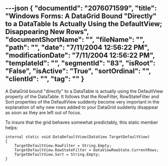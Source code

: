 ---json
{
  "documentId": "2076071599",
  "title": "Windows Forms: A DataGrid Bound &quot;Directly&quot; to a DataTable Is Actually Using the DefaultView; Disappearing New Rows",
  "documentShortName": "",
  "fileName": "",
  "path": "",
  "date": "7/11/2004 12:56:22 PM",
  "modificationDate": "7/11/2004 12:56:22 PM",
  "templateId": "",
  "segmentId": "83",
  "isRoot": "False",
  "isActive": "True",
  "sortOrdinal": "",
  "clientId": "",
  "tag": ""
}
---

A DataGrid bound &quot;directly&quot; to a DataTable is actually using the DefaultView property of the DataTable. It follows that the RowFilter, RowStateFilter and Sort properties of the DefaultView suddenly become very important in the explanation of why new rows added to your DataGrid suddenly disappear as soon as they are left out of focus.

To insure that the grid behaves somewhat predictably, this static member helps:

    internal static void DataDefaultView(DataView TargetDefaultView)
    {
        TargetDefaultView.RowFilter = String.Empty;
        TargetDefaultView.RowStateFilter = DataViewRowState.CurrentRows;
        TargetDefaultView.Sort = String.Empty;
    }
